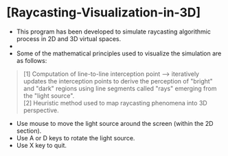 # [Raycasting-Visualization-in-3D]

- This program has been developed to simulate raycasting algorithmic process in 2D and 3D virtual spaces.
- 
- Some of the mathematical principles used to visualize the simulation are as follows:
> [1] Computation of line-to-line interception point --> iteratively updates the interception points to derive the perception of "bright" and "dark" regions using line segments called "rays" emerging from the "light source". \
> [2] Heuristic method used to map raycasting phenomena into 3D perspective. 

- Use mouse to move the light source around the screen (within the 2D section).
- Use A or D keys to rotate the light source.
- Use X key to quit.
